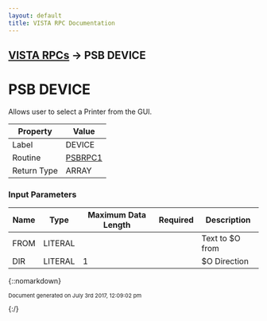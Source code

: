 ```yaml
---
layout: default
title: VISTA RPC Documentation
---
```


## [VISTA RPCs](TableOfContents) &#8594; PSB DEVICE
# PSB DEVICE

Allows user to select a Printer from the GUI.

Property | Value
--- | ---
Label | DEVICE
Routine | [PSBRPC1](http://code.osehra.org/dox/Routine_PSBRPC1_source.html)
Return Type | ARRAY


### Input Parameters

Name | Type | Maximum Data Length | Required | Description
--- | --- | --- | --- | ---
FROM | LITERAL |  |  | Text to $O from
DIR | LITERAL | 1 |  | $O Direction



{::nomarkdown} <br/><p style="font-size: 11px">Document generated on July 3rd 2017, 12:09:02 pm</p>{:/}